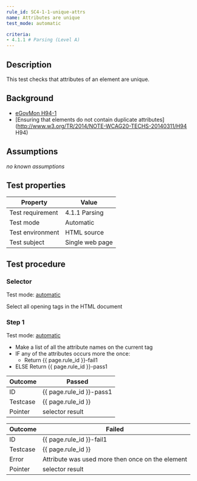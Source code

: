```yaml
---
rule_id: SC4-1-1-unique-attrs
name: Attributes are unique
test_mode: automatic

criteria:
- 4.1.1 # Parsing (Level A)
---
```


## Description

This test checks that attributes of an element are unique.

## Background

- [eGovMon H94-1](http://wiki.egovmon.no/wiki/SC4.1.1#ID:_H94-1)
- [Ensuring that elements do not contain duplicate attributes](http://www.w3.org/TR/2014/NOTE-WCAG20-TECHS-20140311/H94 H94)

## Assumptions

*no known assumptions*

## Test properties

| Property         | Value
|------------------|----
| Test requirement | 4.1.1 Parsing
| Test mode        | Automatic
| Test environment | HTML source
| Test subject     | Single web page

## Test procedure

### Selector

Test mode: [automatic][AUTO]

Select all opening tags in the HTML document

### Step 1

Test mode: [automatic][AUTO]

- Make a list of all the attribute names on the current tag
- IF any of the attributes occurs more the once:
  - Return {{ page.rule_id }}-fail1
- ELSE Return {{ page.rule_id }}-pass1

| Outcome  | Passed
|----------|-----
| ID       | {{ page.rule_id }}-pass1
| Testcase | {{ page.rule_id }}
| Pointer  | selector result

| Outcome  | Failed
|----------|-----
| ID       | {{ page.rule_id }}-fail1
| Testcase | {{ page.rule_id }}
| Error    | Attribute <attribute-name> was used more then once on the element <pointer>
| Pointer  | selector result

[AUTO]: ../pages/test-modes.html#automatic
[MANUAL]: ../pages/test-modes.html#manual